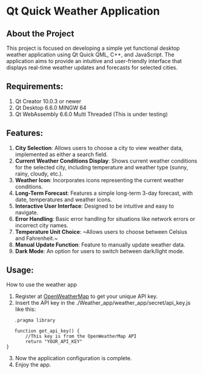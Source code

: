 # Qt Quick Weather Application

## About the Project
This project is focused on developing a simple yet functional desktop weather application using Qt Quick QML, C++, and JavaScript. The application aims to provide an intuitive and user-friendly interface that displays real-time weather updates and forecasts for selected cities.

## Requirements:
1. Qt Creator 10.0.3 or newer 
2. Qt Desktop 6.6.0 MINGW 64 
3. Qt WebAssembly 6.6.0 Multi Threaded (This is under testing)

## Features:
1. **City Selection**: Allows users to choose a city to view weather data, implemented as either a search field.
2. **Current Weather Conditions Display**: Shows current weather conditions for the selected city, including temperature and weather type (sunny, rainy, cloudy, etc.).
3. **Weather Icon**: Incorporates icons representing the current weather conditions.
4. **Long-Term Forecast**: Features a simple long-term 3-day forecast, with date, temperatures and weather icons.
5. **Interactive User Interface**: Designed to be intuitive and easy to navigate.
6. **Error Handling**: Basic error handling for situations like network errors or incorrect city names.
7. **Temperature Unit Choice**: ~Allows users to choose between Celsius and Fahrenheit.~
8. **Manual Update Function**: Feature to manually update weather data.
9. **Dark Mode**: An option for users to switch between dark/light mode.

## Usage:
How to use the weather app
1. Register at [OpenWeatherMap](https://openweathermap.org/) to get your unique API key.
2. Insert the API key in the ./Weather_app/weather_app/secret/api_key.js like this:
```
   .pragma library

   function get_api_key() {
       //This key is from the OpenWeatherMap API
       return "YOUR_API_KEY"
}
```
3. Now the application configuration is complete.
4. Enjoy the app.
